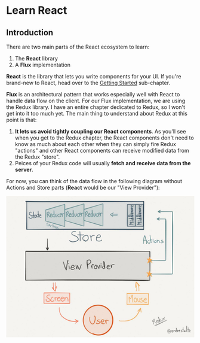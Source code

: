 # Learn React

## Introduction
There are two main parts of the React ecosystem to learn:
1. The **React** library
2. A **Flux** implementation

**React** is the library that lets you write components for your UI.  If you're brand-new to React, head over to the [Getting Started](./Getting-Started/README.md) sub-chapter.

**Flux** is an architectural pattern that works especially well with React to handle data flow on the client.  For our Flux implementation, we are using the Redux library.  I have an entire chapter dedicated to Redux, so I won't get into it too much yet.  The main thing to understand about Redux at this point is that:
1. **It lets us avoid tightly coupling our React components**.  As you'll see when you get to the Redux chapter, the React components don't need to know as much about each other when they can simply fire Redux "actions" and other React components can receive modified data from the Redux "store".  
2. Peices of your Redux code will usually **fetch and receive data from the server**. 

For now, you can think of the data flow in the following diagram without Actions and Store parts (**React** would be our "View Provider"):

![](redux-diagram.png)

